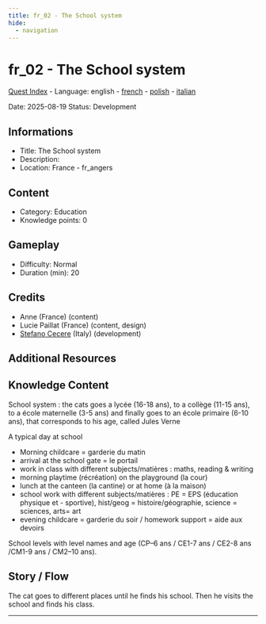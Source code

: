 ```yaml
---
title: fr_02 - The School system
hide:
  - navigation
---
```


# fr_02 - The School system
[Quest Index](./index.md) - Language: english - [french](./fr_02.fr.md) - [polish](./fr_02.pl.md) - [italian](./fr_02.it.md)

Date: 2025-08-19
Status: Development

## Informations

- Title: The School system
- Description: 
- Location: France - fr_angers
## Content
- Category: Education
- Knowledge points: 0
## Gameplay
- Difficulty: Normal
- Duration (min): 20
## Credits
- Anne (France) (content)
- Lucie Paillat (France) (content, design)
- [Stefano Cecere](https://stefanocecere.com) (Italy) (development)

## Additional Resources

## Knowledge Content
School system : the cats goes a lycée (16-18 ans), to a collège (11-15 ans), to a école maternelle (3-5 ans) and finally goes to an école primaire (6-10 ans), that corresponds to his age, called Jules Verne

A typical day at school

- Morning childcare = garderie du matin
- arrival at the school gate = le portail
- work in class with different subjects/matières : maths, reading & writing
- morning playtime (récréation) on the playground (la cour) 
- lunch at the canteen (la cantine) or at home (à la maison)
- school work with different subjects/matières : PE = EPS (éducation physique et - sportive),  hist/geog = histoire/géographie,  science = sciences, arts= art
- evening childcare = garderie du soir / homework support = aide aux devoirs

School levels with level names and age (CP–6 ans / CE1-7 ans / CE2-8 ans /CM1-9 ans / CM2–10 ans).

## Story / Flow
The cat goes to different places until he finds his school.  Then he visits the school and finds his class.


---

